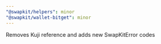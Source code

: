 ```yaml
---
"@swapkit/helpers": minor
"@swapkit/wallet-bitget": minor
---
```


Removes Kuji reference and adds new SwapKitError codes
